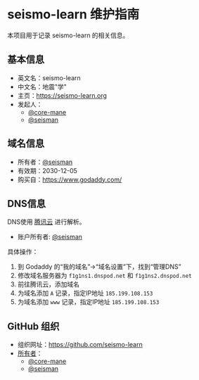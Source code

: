 # seismo-learn 维护指南

本项目用于记录 seismo-learn 的相关信息。

## 基本信息

- 英文名：seismo-learn
- 中文名：地震"学"
- 主页：https://seismo-learn.org
- 发起人：
  - [@core-mane](https://github.com/core-man)
  - [@seisman](https://github.com/seisman)

## 域名信息

- 所有者：[@seisman](https://github.com/seisman)
- 有效期：2030-12-05
- 购买自：https://www.godaddy.com/

## DNS信息

DNS使用 [腾讯云](https://cloud.tencent.com/) 进行解析。

- 账户所有者: [@seisman](https://github.com/seisman)

具体操作：

1. 到 Godaddy 的“我的域名”->“域名设置”下，找到“管理DNS”
2. 修改域名服务器为 `f1g1ns1.dnspod.net` 和 `f1g1ns2.dnspod.net`
3. 前往腾讯云，添加域名
4. 为域名添加 `A` 记录，指定IP地址 `185.199.108.153`
5. 为域名添加 `www` 记录，指定IP地址 `185.199.108.153`

## GitHub 组织

- 组织网址：https://github.com/seismo-learn
- [所有者](https://github.com/orgs/seismo-learn/people?query=role%3Aowner)：
  - [@core-mane](https://github.com/core-man)
  - [@seisman](https://github.com/seisman)

